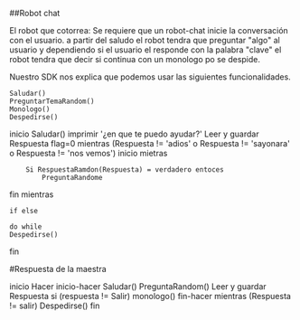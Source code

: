 ##Robot chat

El robot que cotorrea:
Se requiere que un robot-chat inicie la conversación con el usuario.
a partir del saludo el robot tendra que preguntar "algo" al usuario y dependiendo si el usuario el responde con la palabra "clave" el robot tendra que decir si continua con un monologo po se despide.

Nuestro SDK nos explica que podemos usar las siguientes funcionalidades.


    Saludar()
    PreguntarTemaRandom()
    Monologo()
    Despedirse()

inicio
    Saludar()
    imprimir '¿en que te puedo ayudar?'
    Leer y guardar Respuesta
    flag=0
    mientras (Respuesta != 'adios' o Respuesta != 'sayonara' o Respuesta != 'nos vemos') 
    inicio mietras

        Si RespuestaRamdon(Respuesta) = verdadero entoces
            PreguntaRandome
            

   fin mientras
    
    if else

    do while 
    Despedirse()

fin

#Respuesta de la maestra

inicio
    Hacer
    inicio-hacer
        Saludar()
        PreguntaRandom()
        Leer y guardar Respuesta
        si (respuesta != Salir)
            monologo()
    fin-hacer
    mientras (Respuesta != salir)
    Despedirse()
fin